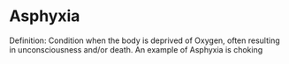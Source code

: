 # Asphyxia

Definition: Condition when the body is deprived of Oxygen, often resulting in unconsciousness and/or death. An example of Asphyxia is choking